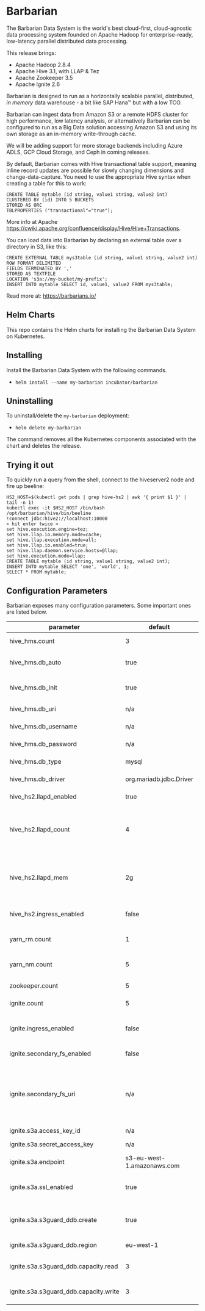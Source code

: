 # Barbarian

The Barbarian Data System is the world's best cloud-first, cloud-agnostic data processing system founded on Apache Hadoop for enterprise-ready, low-latency parallel distributed data processing.

This release brings:
- Apache Hadoop 2.8.4
- Apache Hive 3.1, with LLAP & Tez
- Apache Zookeeper 3.5
- Apache Ignite 2.6

Barbarian is designed to run as a horizontally scalable parallel, distributed, *in memory* data warehouse - a bit like SAP Hana™ but with a low TCO.

Barbarian can ingest data from Amazon S3 or a remote HDFS cluster for high performance, low latency analysis, or alternatively Barbarian can be configured to run as a Big Data solution accessing Amazon S3 and using its own storage as an in-memory write-through cache.

We will be adding support for more storage backends including Azure ADLS, GCP Cloud Storage, and Ceph in coming releases.

By default, Barbarian comes with Hive transactional table support, meaning inline record updates are possible for slowly changing dimensions and change-data-capture. You need to use the appropriate Hive syntax when creating a table for this to work:

```
CREATE TABLE mytable (id string, value1 string, value2 int)
CLUSTERED BY (id) INTO 5 BUCKETS
STORED AS ORC
TBLPROPERTIES ("transactional"="true");
```

More info at Apache https://cwiki.apache.org/confluence/display/Hive/Hive+Transactions.

You can load data into Barbarian by declaring an external table over a directory in S3, like this:
```
CREATE EXTERNAL TABLE mys3table (id string, value1 string, value2 int)
ROW FORMAT DELIMITED
FIELDS TERMINATED BY ','
STORED AS TEXTFILE
LOCATION 's3a://my-bucket/my-prefix';
INSERT INTO mytable SELECT id, value1, value2 FROM mys3table;
```

Read more at:
https://barbarians.io/

## Helm Charts

This repo contains the Helm charts for installing the Barbarian Data System on Kubernetes.


## Installing

Install the Barbarian Data System with the following commands.

- ```helm install --name my-barbarian incubator/barbarian```

## Uninstalling

To uninstall/delete the ```my-barbarian``` deployment:

- ```helm delete my-barbarian```

The command removes all the Kubernetes components associated with the chart and deletes the release.

## Trying it out

To quickly run a query from the shell, connect to the hiveserver2 node and fire up beeline:
```
HS2_HOST=$(kubectl get pods | grep hive-hs2 | awk '{ print $1 }' | tail -n 1)
kubectl exec -it $HS2_HOST /bin/bash
/opt/barbarian/hive/bin/beeline
!connect jdbc:hive2://localhost:10000
< hit enter twice >
set hive.execution.engine=tez;
set hive.llap.io.memory.mode=cache;
set hive.llap.execution.mode=all;
set hive.llap.io.enabled=true;
set hive.llap.daemon.service.hosts=@llap;
set hive.execution.mode=llap;
CREATE TABLE mytable (id string, value1 string, value2 int);
INSERT INTO mytable SELECT 'one', 'world', 1;
SELECT * FROM mytable;
```

## Configuration Parameters

Barbarian exposes many configuration parameters. Some important ones are listed below.

| parameter | default | description
|--|--|--|
| hive_hms.count | 3 | how many Metastores to deploy |
| hive_hms.db_auto | true | automatically deploy a MariaDb instance for the HMS? |
| hive_hms.db_init | true | automatically initialize the db schema for HMS? |
| hive_hms.db_uri | n/a | JDBC URI for your remote HMS RDBMS |
| hive_hms.db_username | n/a | Username for your remote HMS RDBMS |
| hive_hms.db_password | n/a | Password for your remote HMS RDBMS |
| hive_hms.db_type | mysql | Currently only tested against Mariadb
| hive_hms.db_driver | org.mariadb.jdbc.Driver | Currently only tested against Mariadb
| hive_hs2.llapd_enabled | true | automatically deploy Hive LLAP? |
| hive_hs2.llapd_count | 4 | How many LLAP daemons to deploy. You can elastically scale Tez but not LLAP, so choose wisely  |
| hive_hs2.llapd_mem | 2g | How much RAM to allocate to each LLAP daemon in production contexts this should be at least 24G, preferably more |
| hive_hs2.ingress_enabled | false | should Hiveserver2 be exposed to the outside? |
| yarn_rm.count | 1 | How many YARN RMs to deploy. Currently only supports 1 |
| yarn_nm.count | 5 | How many YARN NodeManagers to deploy |
| zookeeper.count | 5 | How many ZooKeepers to deploy |
| ignite.count | 5 | How many IGFS servers to deploy |
| ignite.ingress_enabled | false | should the Ignite in-memory filesystem be exposed to the outside? |
| ignite.secondary_fs_enabled | false | Enable a persistent backing store? |
| ignite.secondary_fs_uri | n/a | Filesystem URI in the form s3a://YOUR_BUCKET/. Currently only supports S3a. Other filesystem will be supported in the future |
| ignite.s3a.access_key_id | n/a | AWS S3 access key ID |
| ignite.s3a.secret_access_key | n/a | AWS S3 secret access key |
| ignite.s3a.endpoint | s3-eu-west-1.amazonaws.com | S3 regional endpoint to connect to |
| ignite.s3a.ssl_enabled | true | disable this if using an S3 API compatible storage system that doesn't use SSL |
| ignite.s3a.s3guard_ddb.create | true | set up a dynamodb table to defend against eventual consistency |
| ignite.s3a.s3guard_ddb.region | eu-west-1 | AWS Dyanomdb region for the table |
| ignite.s3a.s3guard_ddb.capacity.read | 3 | You pay AWS for this whether you use it or not |
| ignite.s3a.s3guard_ddb.capacity.write | 3 | You pay AWS for this whether you use it or not |
